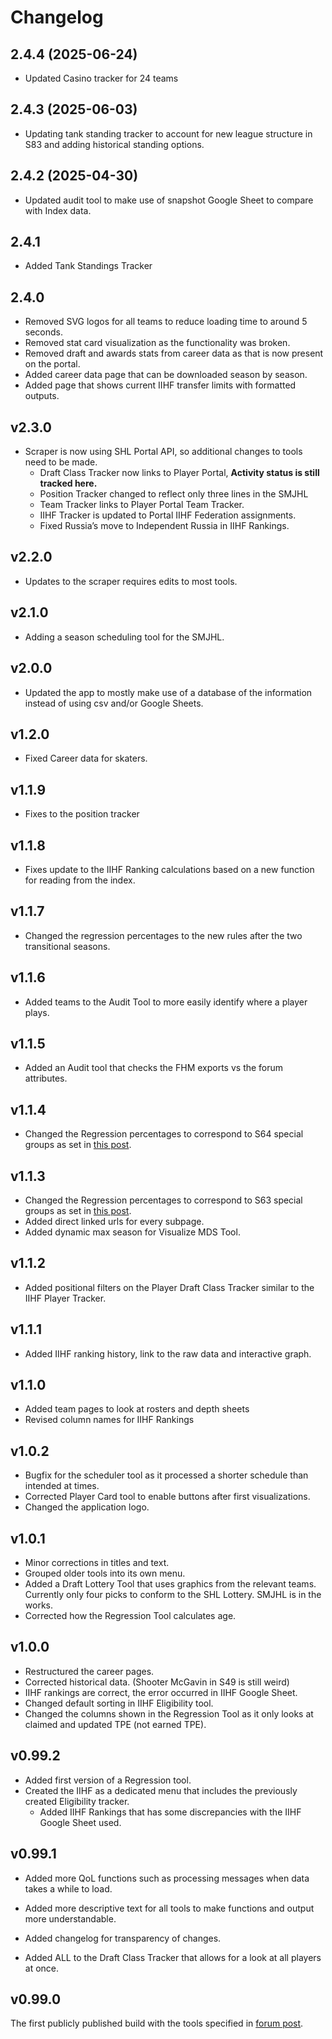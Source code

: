 # Changelog

## 2.4.4 (2025-06-24)

-   Updated Casino tracker for 24 teams

## 2.4.3 (2025-06-03)

-   Updating tank standing tracker to account for new league structure
    in S83 and adding historical standing options.

## 2.4.2 (2025-04-30)

-   Updated audit tool to make use of snapshot Google Sheet to compare
    with Index data.

## 2.4.1

-   Added Tank Standings Tracker

## 2.4.0

-   Removed SVG logos for all teams to reduce loading time to around 5
    seconds.
-   Removed stat card visualization as the functionality was broken.
-   Removed draft and awards stats from career data as that is now
    present on the portal.
-   Added career data page that can be downloaded season by season.
-   Added page that shows current IIHF transfer limits with formatted
    outputs.

## v2.3.0

-   Scraper is now using SHL Portal API, so additional changes to tools
    need to be made.
    -   Draft Class Tracker now links to Player Portal, **Activity
        status is still tracked here.**
    -   Position Tracker changed to reflect only three lines in the
        SMJHL
    -   Team Tracker links to Player Portal Team Tracker.
    -   IIHF Tracker is updated to Portal IIHF Federation assignments.
    -   Fixed Russia’s move to Independent Russia in IIHF Rankings.

## v2.2.0

-   Updates to the scraper requires edits to most tools.

## v2.1.0

-   Adding a season scheduling tool for the SMJHL.

## v2.0.0

-   Updated the app to mostly make use of a database of the information
    instead of using csv and/or Google Sheets.

## v1.2.0

-   Fixed Career data for skaters.

## v1.1.9

-   Fixes to the position tracker

## v1.1.8

-   Fixes update to the IIHF Ranking calculations based on a new
    function for reading from the index.

## v1.1.7

-   Changed the regression percentages to the new rules after the two
    transitional seasons.

## v1.1.6

-   Added teams to the Audit Tool to more easily identify where a player
    plays.

## v1.1.5

-   Added an Audit tool that checks the FHM exports vs the forum
    attributes.

## v1.1.4

-   Changed the Regression percentages to correspond to S64 special
    groups as set in [this
    post](https://simulationhockey.com/showthread.php?tid=120657).

## v1.1.3

-   Changed the Regression percentages to correspond to S63 special
    groups as set in [this
    post](https://simulationhockey.com/showthread.php?tid=120657).
-   Added direct linked urls for every subpage.
-   Added dynamic max season for Visualize MDS Tool.

## v1.1.2

-   Added positional filters on the Player Draft Class Tracker similar
    to the IIHF Player Tracker.

## v1.1.1

-   Added IIHF ranking history, link to the raw data and interactive
    graph.

## v1.1.0

-   Added team pages to look at rosters and depth sheets
-   Revised column names for IIHF Rankings

## v1.0.2

-   Bugfix for the scheduler tool as it processed a shorter schedule
    than intended at times.
-   Corrected Player Card tool to enable buttons after first
    visualizations.
-   Changed the application logo.

## v1.0.1

-   Minor corrections in titles and text.
-   Grouped older tools into its own menu.
-   Added a Draft Lottery Tool that uses graphics from the relevant
    teams. Currently only four picks to conform to the SHL Lottery.
    SMJHL is in the works.
-   Corrected how the Regression Tool calculates age.

## v1.0.0

-   Restructured the career pages.
-   Corrected historical data. (Shooter McGavin in S49 is still weird)
-   IIHF rankings are correct, the error occurred in IIHF Google Sheet.
-   Changed default sorting in IIHF Eligibility tool.
-   Changed the columns shown in the Regression Tool as it only looks at
    claimed and updated TPE (not earned TPE).

## v0.99.2

-   Added first version of a Regression tool.
-   Created the IIHF as a dedicated menu that includes the previously
    created Eligibility tracker.
    -   Added IIHF Rankings that has some discrepancies with the IIHF
        Google Sheet used.

## v0.99.1

-   Added more QoL functions such as processing messages when data takes
    a while to load.

-   Added more descriptive text for all tools to make functions and
    output more understandable.

-   Added changelog for transparency of changes.

-   Added ALL to the Draft Class Tracker that allows for a look at all
    players at once.

## v0.99.0

The first publicly published build with the tools specified in [forum
post](https://simulationhockey.com/showthread.php?tid=117606).

